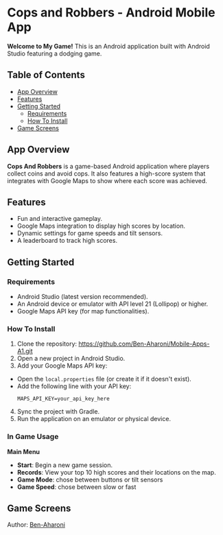 # Cops and Robbers - Android Mobile App

**Welcome to My Game!** This is an Android application built with Android Studio featuring a dodging game.

## Table of Contents
- [App Overview](#appoverview)
- [Features](#features)
- [Getting Started](#getting-started)
  - [Requirements](#requirements)
  - [How To Install](#howtoinstall)
- [Game Screens](#gamescreens)

## App Overview
**Cops And Robbers** is a game-based Android application where players collect coins and avoid cops. It also features a high-score system that integrates with Google Maps to show where each score was achieved.

## Features
- Fun and interactive gameplay.
- Google Maps integration to display high scores by location.
- Dynamic settings for game speeds and tilt sensors.
- A leaderboard to track high scores.

## Getting Started

### Requirements
- Android Studio (latest version recommended).
- An Android device or emulator with API level 21 (Lollipop) or higher.
- Google Maps API key (for map functionalities).

### How To Install
1. Clone the repository: https://github.com/Ben-Aharoni/Mobile-Apps-A1.git
2. Open a new project in Android Studio.
3. Add your Google Maps API key:
- Open the `local.properties` file (or create it if it doesn't exist).
- Add the following line with your API key:
  ```
  MAPS_API_KEY=your_api_key_here
  ```
4. Sync the project with Gradle.
5. Run the application on an emulator or physical device.

### In Game Usage
**Main Menu**
- **Start**: Begin a new game session.
- **Records**: View your top 10 high scores and their locations on the map.
- **Game Mode**: chose between buttons or tilt sensors
- **Game Speed**: chose between slow or fast


## Game Screens

Author: [Ben-Aharoni](https://github.com/Ben-Aharoni)
